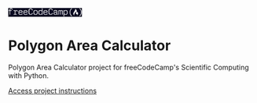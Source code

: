 <img src="logo-fcc.png" alt="freeCodeCamp Logo" width="150">

# Polygon Area Calculator

Polygon Area Calculator project for freeCodeCamp's Scientific Computing with Python.

[Access project instructions](https://www.freecodecamp.org/learn/scientific-computing-with-python/scientific-computing-with-python-projects/polygon-area-calculator)

